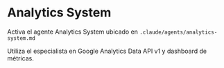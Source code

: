 # Analytics System

Activa el agente Analytics System ubicado en `.claude/agents/analytics-system.md`

Utiliza el especialista en Google Analytics Data API v1 y dashboard de métricas.